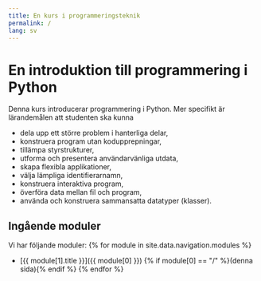 ```yaml
---
title: En kurs i programmeringsteknik
permalink: /
lang: sv
---
```

# En introduktion till programmering i Python

Denna kurs introducerar programmering i Python. Mer specifikt är lärandemålen 
att studenten ska kunna

- dela upp ett större problem i hanterliga delar,
- konstruera program utan kodupprepningar,
- tillämpa styrstrukturer,
- utforma och presentera användarvänliga utdata,
- skapa flexibla applikationer,
- välja lämpliga identifierarnamn,
- konstruera interaktiva program,
- överföra data mellan fil och program,
- använda och konstruera sammansatta datatyper (klasser).


## Ingående moduler

Vi har följande moduler:
{% for module in site.data.navigation.modules %}
- [{{ module[1].title }}]({{ module[0] }}) 
{% if module[0] == "/" %}(denna sida){% endif %}
{% endfor %}

